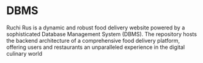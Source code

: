 # DBMS
Ruchi Rus is a dynamic and robust food delivery website powered by a sophisticated Database Management System (DBMS).  The repository hosts the backend architecture of a comprehensive food delivery platform, offering users and restaurants an unparalleled experience in the digital culinary world
